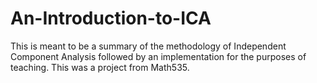 # An-Introduction-to-ICA

This is meant to be a summary of the methodology of Independent Component Analysis followed by an implementation for the purposes of teaching. This was a project from Math535.
